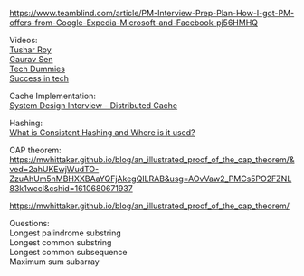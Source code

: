 https://www.teamblind.com/article/PM-Interview-Prep-Plan-How-I-got-PM-offers-from-Google-Expedia-Microsoft-and-Facebook-pj56HMHQ

Videos:  
[Tushar Roy](https://www.youtube.com/watch?v=UzLMhqg3_Wc&list=PLrmLmBdmIlps7GJJWW9I7N0P0rB0C3eY2)  
[Gaurav Sen](https://www.youtube.com/watch?v=quLrc3PbuIw&list=PLMCXHnjXnTnvo6alSjVkgxV-VH6EPyvoX)  
[Tech Dummies](https://www.youtube.com/watch?v=mhUQe4BKZXs&list=PLkQkbY7JNJuBoTemzQfjym0sqbOHt5fnV)  
[Success in tech](https://www.youtube.com/channel/UC-vYrOAmtrx9sBzJAf3x_xw)  

Cache Implementation:   
[System Design Interview - Distributed Cache](https://www.youtube.com/watch?v=iuqZvajTOyA)

Hashing:  
[What is Consistent Hashing and Where is it used?](https://www.youtube.com/watch?v=zaRkONvyGr8)

CAP theorem:  
https://mwhittaker.github.io/blog/an_illustrated_proof_of_the_cap_theorem/&ved=2ahUKEwjWudTO-ZzuAhUm5nMBHXXBAaYQFjAkegQILRAB&usg=AOvVaw2_PMCs5PO2FZNL83k1wccl&cshid=1610680671937

https://mwhittaker.github.io/blog/an_illustrated_proof_of_the_cap_theorem/

Questions:  
Longest palindrome substring  
Longest common substring  
Longest common subsequence  
Maximum sum subarray  
